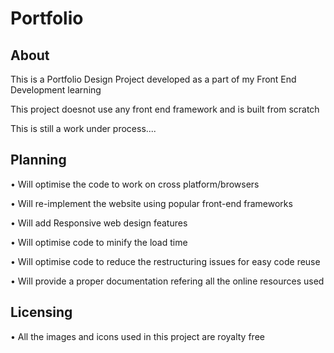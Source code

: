# Portfolio

## About 
This is a Portfolio Design Project developed as a part of my Front End Development learning

This project doesnot use any front end framework and is built from scratch

This is still a work under process....

## Planning
• Will optimise the code to work on cross platform/browsers

• Will re-implement the website using popular front-end frameworks 

• Will add Responsive web design features

• Will optimise code to minify the load time

• Will optimise code to reduce the restructuring issues for easy code reuse

• Will provide a proper documentation refering all the online resources used

## Licensing

• All the images and icons used in this project are royalty free
